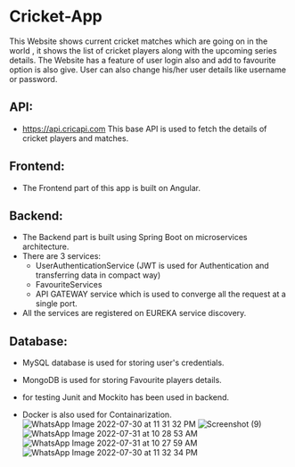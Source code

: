 # Cricket-App
This Website shows current cricket matches which are going on in the world , it shows the list of cricket players
along with the upcoming series details.
The Website has a feature of user login also and add to favourite option is also give.
User can also change his/her user details like username or password.

  ## API: 
   * https://api.cricapi.com This base API is used to fetch the details of cricket players and matches.
  
  ## Frontend: 
   * The Frontend part of this app is built on Angular.
   
  ## Backend:
   * The Backend part is built using Spring Boot on microservices architecture.
   * There are 3 services: 
      * UserAuthenticationService (JWT is used for Authentication and transferring data in compact way)
      * FavouriteServices
      * API GATEWAY service which is used to converge all the request at a single port.
   * All the services are registered on EUREKA service discovery.
    
  ## Database:
   * MySQL database is used for storing user's credentials. 
   * MongoDB is used for storing Favourite players details.
  
 * for testing Junit and Mockito has been used in backend.
 * Docker is also used for Containarization.
   ![WhatsApp Image 2022-07-30 at 11 31 32 PM](https://user-images.githubusercontent.com/44204130/184974102-7c646e22-e4cb-4200-a39e-9b5926e0d0c3.jpeg)
   ![Screenshot (9)](https://user-images.githubusercontent.com/44204130/184974437-ca2588d9-b2de-456d-9b6d-da1259fa97af.png)
![WhatsApp Image 2022-07-31 at 10 28 53 AM](https://user-images.githubusercontent.com/44204130/184974590-edf6acfb-2d10-4d18-a5d2-ce0db24acc03.jpeg)
![WhatsApp Image 2022-07-31 at 10 27 59 AM](https://user-images.githubusercontent.com/44204130/184974597-82c97444-4f1a-43b0-9e9c-ea46064fb5f5.jpeg)
![WhatsApp Image 2022-07-30 at 11 32 34 PM](https://user-images.githubusercontent.com/44204130/184974600-6e7c3c8f-60dc-4fc8-94c3-5e4bab69c8bf.jpeg)

   
